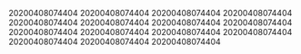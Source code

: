 20200408074404
20200408074404
20200408074404
20200408074404
20200408074404
20200408074404
20200408074404
20200408074404
20200408074404
20200408074404
20200408074404
20200408074404
20200408074404
20200408074404
20200408074404
